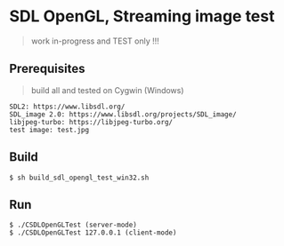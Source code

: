 SDL OpenGL, Streaming image test
===============
> work in-progress and TEST only !!!


Prerequisites
----------
> build all and tested on Cygwin (Windows)

    SDL2: https://www.libsdl.org/
    SDL_image 2.0: https://www.libsdl.org/projects/SDL_image/
    libjpeg-turbo: https://libjpeg-turbo.org/
    test image: test.jpg


Build
----------
>

    $ sh build_sdl_opengl_test_win32.sh


Run
----------

    $ ./CSDLOpenGLTest (server-mode)
    $ ./CSDLOpenGLTest 127.0.0.1 (client-mode)

